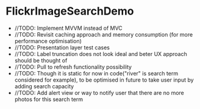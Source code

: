 # FlickrImageSearchDemo



* //TODO: Implement MVVM instead of MVC
* //TODO: Revisit caching approach and memory consumption (for more performance optimisation)
* //TODO: Presentation layer test cases
* //TODO: Label truncation does not look ideal and beter UX approach should be thought of
* //TODO: Pull to refresh functionality possibility
* //TODO: Though it is static for now in code("river" is search term considered for example), to be optimised in future to take user input by adding search capacity
* //TODO: Add alert view or way to notify user that there are no more photos for this search term
